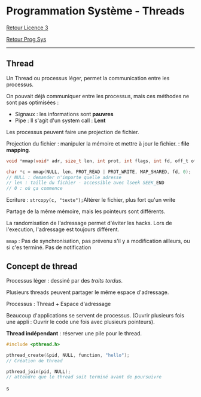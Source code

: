# Programmation Système - Threads

[Retour Licence 3](https://mcheungsen.github.io/cours/ "Licence 3")

[Retour Prog Sys](index.md)

---
## Thread

Un Thread ou processus léger, permet la communication entre les processus.

On pouvait déjà communiquer entre les processus, mais ces méthodes ne sont pas optimisées :
- Signaux : les informations sont **pauvres**
- Pipe : Il s'agit d'un system call : **Lent**

Les processus peuvent faire une projection de fichier.

Projection du fichier : manipuler la mémoire et mettre à jour le fichier. : **file mapping**.

```c
void *mmap(void* adr, size_t len, int prot, int flags, int fd, off_t offset);

char *c = mmap(NULL, len, PROT_READ | PROT_WRITE, MAP_SHARED, fd, 0);
// NULL : demander n'importe quelle adresse
// len : taille du fichier - accessible avec lseek SEEK_END
// 0 : où ça commence
```

Ecriture : `strcopy(c, "texte");`Altérer le fichier, plus fort qu'un write

Partage de la même mémoire, mais les pointeurs sont différents.

La randomisation de l'adressage permet d'éviter les hacks. Lors de l'execution, l'adressage est toujours différent.

`mmap` : Pas de synchronisation, pas prévenu s'il y a modification ailleurs, ou si c'es terminé. Pas de notification

## Concept de thread
Processus léger : dessiné par des *traits tordus*.

Plusieurs threads peuvent partager le même espace d'adressage.

Processus : Thread + Espace d'adressage

Beaucoup d'applications se servent de processus. (Ouvrir plusieurs fois une appli : Ouvrir le code une fois avec plusieurs pointeurs).

**Thread indépendant** : réserver une pile pour le thread.

```c
#include <pthread.h>

pthread_create(&pid, NULL, function, "hello");
// Création de thread

pthread_join(pid, NULL);
// attendre que le thread soit terminé avant de poursuivre
```
s